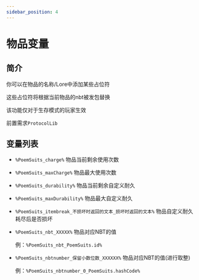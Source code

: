 ```yaml
---
sidebar_position: 4
---
```


# 物品变量

## 简介

你可以在物品的名称/Lore中添加某些占位符

这些占位符将根据当前物品的nbt被发包替换

该功能仅对于生存模式的玩家生效

前置需求`ProtocolLib`

## 变量列表

* `%PoemSuits_charge%` 物品当前剩余使用次数

* `%PoemSuits_maxCharge%` 物品最大使用次数

* `%PoemSuits_durability%` 物品当前剩余自定义耐久

* `%PoemSuits_maxDurability%` 物品最大自定义耐久

* `%PoemSuits_itembreak_不损坏时返回的文本_损坏时返回的文本%` 物品自定义耐久耗尽后是否损坏

* `%PoemSuits_nbt_XXXXX%` 物品对应NBT的值

    例：`%PoemSuits_nbt_PoemSuits.id%`

* `%PoemSuits_nbtnumber_保留小数位数_XXXXXX%` 物品对应NBT的值(进行取整)

    例：`%PoemSuits_nbtnumber_0_PoemSuits.hashCode%`

